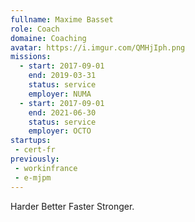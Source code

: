 ```yaml
---
fullname: Maxime Basset
role: Coach
domaine: Coaching
avatar: https://i.imgur.com/QMHjIph.png
missions:
  - start: 2017-09-01	 
    end: 2019-03-31
    status: service	 
    employer: NUMA	
  - start: 2017-09-01
    end: 2021-06-30 
    status: service
    employer: OCTO 
startups:	
 - cert-fr
previously:
 - workinfrance	
 - e-mjpm
---
```


Harder Better Faster Stronger.



